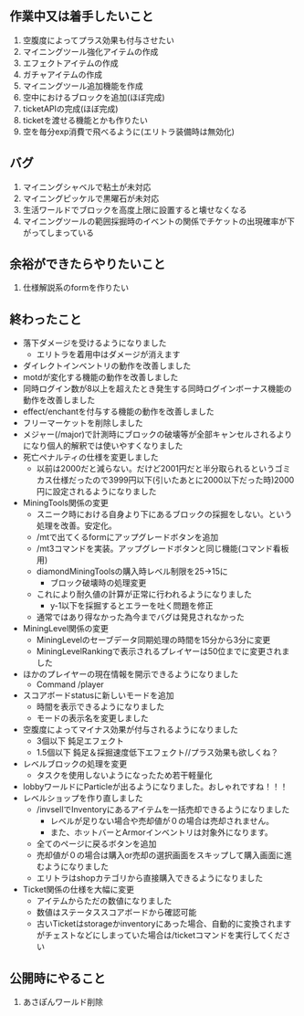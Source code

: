 ## 作業中又は着手したいこと

1. 空腹度によってプラス効果も付与させたい
2. マイニングツール強化アイテムの作成
3. エフェクトアイテムの作成
4. ガチャアイテムの作成
5. マイニングツール追加機能を作成
6. 空中におけるブロックを追加(ほぼ完成)
7. ticketAPIの完成(ほぼ完成)
8. ticketを渡せる機能とかも作りたい
9. 空を毎分exp消費で飛べるように(エリトラ装備時は無効化)

## バグ

1. マイニングシャベルで粘土が未対応
2. マイニングピッケルで黒曜石が未対応
3. 生活ワールドでブロックを高度上限に設置すると壊せなくなる
4. マイニングツールの範囲採掘時のイベントの関係でチケットの出現確率が下がってしまっている

## 余裕ができたらやりたいこと

1. 仕様解説系のformを作りたい

## 終わったこと
- 落下ダメージを受けるようになりました
  - エリトラを着用中はダメージが消えます
- ダイレクトインベントリの動作を改善しました
- motdが変化する機能の動作を改善しました
- 同時ログイン数が8以上を超えたとき発生する同時ログインボーナス機能の動作を改善しました
- effect/enchantを付与する機能の動作を改善しました
- フリーマーケットを削除しました
- メジャー(/major)で計測時にブロックの破壊等が全部キャンセルされるよりになり個人的解釈では使いやすくなりました
- 死亡ペナルティの仕様を変更しました
    - 以前は2000だと減らない。だけど2001円だと半分取られるというゴミカス仕様だったので3999円以下(引いたあとに2000以下だった時)2000円に設定されるようになりました
- MiningTools関係の変更
    - スニーク時における自身より下にあるブロックの採掘をしない。という処理を改善。安定化。
    - /mtで出てくるformにアップグレードボタンを追加
    - /mt3コマンドを実装。アップグレードボタンと同じ機能(コマンド看板用)
    - diamondMiningToolsの購入時レベル制限を25->15に
        - ブロック破壊時の処理変更
    - これにより耐久値の計算が正常に行われるようになりました
        - y-1以下を採掘するとエラーを吐く問題を修正
    - 通常ではあり得なかった為今までバグは発見されなかった
- MiningLevel関係の変更
    - MiningLevelのセーブデータ同期処理の時間を15分から3分に変更
    - MiningLevelRankingで表示されるプレイヤーは50位までに変更されました
- ほかのプレイヤーの現在情報を開示できるようになりました
    - Command /player
- スコアボードstatusに新しいモードを追加
    - 時間を表示できるようになりました
    - モードの表示名を変更しました
- 空腹度によってマイナス効果が付与されるようになりました
    - 3個以下 鈍足エフェクト
    - 1.5個以下 鈍足＆採掘速度低下エフェクト//プラス効果も欲しくね？
- レベルブロックの処理を変更
    - タスクを使用しないようになったため若干軽量化
- lobbyワールドにParticleが出るようになりました。おしゃれですね！！！
- レベルショップを作り直しました
  - /invsellでInventoryにあるアイテムを一括売却できるようになりました
    - レベルが足りない場合や売却値が０の場合は売却されません。
    - また、ホットバーとArmorインベントリは対象外になります。
  - 全てのページに戻るボタンを追加
  - 売却値が０の場合は購入or売却の選択画面をスキップして購入画面に進むようになりました
  - エリトラはshopカテゴリから直接購入できるようになりました
- Ticket関係の仕様を大幅に変更
  - アイテムからただの数値になりました
  - 数値はステータススコアボードから確認可能
  - 古いTicketはstorageかinventoryにあった場合、自動的に変換されますがチェストなどにしまっていた場合は/ticketコマンドを実行してください

## 公開時にやること

1. あさぽんワールド削除